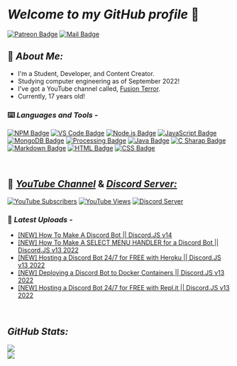 # **_Welcome to my GitHub profile_** 👋

[![Patreon Badge](https://img.shields.io/badge/-Donate/Support-0D1117?logo=patreon&style=for-the-badge)][patreon]
[![Mail Badge](https://img.shields.io/badge/-EMail/Contact-0D1117?logo=gmail&style=for-the-badge)][mail]
<br />

<!-- <img align="right" src="./images/laptop.gif" width="270" height="235"> -->

## 📖 **_About Me:_**

- I'm a Student, Developer, and Content Creator.
- Studying computer engineering as of September 2022!
- I've got a YouTube channel called, [Fusion Terror][youtube].
- Currently, 17 years old!

### ⌨️ **_Languages and Tools -_**

[![NPM Badge](https://img.shields.io/badge/-NPM-0D1117?logo=npm)][npm]
[![VS Code Badge](https://img.shields.io/badge/-Visual_Studio_Code-0D1117?logo=visual-studio-code&logoColor=007ACC)][vscode]
[![Node.js Badge](https://img.shields.io/badge/-Node.js-0D1117?logo=node.js)][nodejs]
[![JavaScript Badge](https://img.shields.io/badge/-JavaScript-0D1117?logo=javascript)][javascript]
[![MongoDB Badge](https://img.shields.io/badge/-MongoDB-0D1117?logo=mongodb)][mongodb]
[![Processing Badge](https://img.shields.io/badge/-Processing-0D1117?logo=processing-foundation&logoColor=006699)][processing]
[![Java Badge](https://img.shields.io/badge/-Java-0D1117?logo=java&logoColor=007396)][java]
[![C Sharap Badge](https://img.shields.io/badge/-C_Sharp-0D1117?logo=csharp&logoColor=239120)][cs]
[![Markdown Badge](https://img.shields.io/badge/-Markdown-0D1117?logo=markdown)][markdown]
[![HTML Badge](https://img.shields.io/badge/-HTML-0D1117?logo=html5)][html]
[![CSS Badge](https://img.shields.io/badge/-CSS-0D1117?logo=css3&logoColor=1572B6)][css]

<br />

## 🎥 [**_YouTube Channel_**][youtube] & [**_Discord Server:_**][discord]

[![YouTube Subscribers](https://img.shields.io/youtube/channel/subscribers/UCjTvZBc6GFbYkVs9rGWJLbA?color=%23ff0000&logo=YouTube&logoColor=%23ff0000&style=for-the-badge)][youtube]
[![YouTube Views](https://img.shields.io/youtube/channel/views/UCjTvZBc6GFbYkVs9rGWJLbA?color=%23ff0000&logo=YouTube&logoColor=%23ff0000&style=for-the-badge)][youtube]
[![Discord Server](https://img.shields.io/discord/723910452727513168?color=5865F2&label=Fusion%20Empire&logo=discord&style=for-the-badge)][discord]

### 📩 **_Latest Uploads -_**

<!-- YOUTUBE:START -->
- [[NEW] How To Make A Discord Bot || Discord.JS v14](https://www.youtube.com/watch?v=6IgOXmQMT68)
- [[NEW] How To Make A SELECT MENU HANDLER for a Discord Bot || Discord.JS v13 2022](https://www.youtube.com/watch?v=49BMgtNNIZg)
- [[NEW] Hosting a Discord Bot 24/7 for FREE with Heroku || Discord.JS v13 2022](https://www.youtube.com/watch?v=uH3nWjql2IE)
- [[NEW] Deploying a Discord Bot to Docker Containers || Discord.JS v13 2022](https://www.youtube.com/watch?v=qp2pgLtb2Cw)
- [[NEW] Hosting a Discord Bot 24/7 for FREE with Repl.it || Discord.JS v13 2022](https://www.youtube.com/watch?v=D7OWuslFYCw)
<!-- YOUTUBE:END -->

<br />

## **_GitHub Stats:_**

<img align="center" src="https://github-readme-stats.vercel.app/api/?username=fusionterror&count_private=true&theme=radical&showicons=true">

<br />

<img align="center" src="https://github-readme-stats.vercel.app/api/top-langs/?username=fusionterror&langs_count=5&theme=radical">

<br />

[youtube]: https://youtube.com/fusionterror/?sub_confirmation=1
[javascript]: https://www.javascript.com
[nodejs]: https://nodejs.org
[processing]: https://processing.org
[java]: https://www.java.com
[npm]: https://www.npmjs.com/~fusionterror
[cs]: https://docs.microsoft.com/en-us/dotnet/csharp/
[vscode]: https://code.visualstudio.com
[mongodb]: https://www.mongodb.com
[markdown]: https://www.markdownguide.org
[html]: https://html.com/html5/
[css]: https://www.css3.com
[discord]: https://discord.gg/74MasbJQ32
[patreon]: https://patreon.com/fusionterror
[mail]: mailto:fusionterrorbusiness@gmail.com
